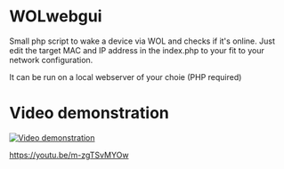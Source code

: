 # WOLwebgui

Small php script to wake a device via WOL and checks if it's online.
Just edit the target MAC and IP address in the index.php to your fit to your network configuration.

It can be run on a local webserver of your choie (PHP required)

# Video demonstration

[![Video demonstration](https://i.ytimg.com/vi/m-zgTSvMYOw/0.jpg)](https://www.youtube.com/watch?v=m-zgTSvMYOw "Video demonstration")

https://youtu.be/m-zgTSvMYOw
